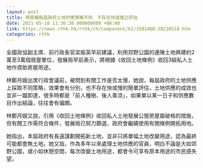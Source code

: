 ```yaml
---
layout: post
title: 特首稱每屆政府土地供應策略不同　不存在快或慢之評估
date: 2021-05-18 11:36:38.000000000 +08:00
link: https://news.rthk.hk/rthk/ch/component/k2/1591468-20210518.htm
categories: rthk
---
```


全國政協副主席、前行政長官梁振英早前建議，利用郊野公園的邊陲土地興建約2萬至3萬個居屋單位，發展局早前表示，將根據《收回土地條例》收回3組私人土地作資助房屋用途。

林鄭月娥出席行政會議前，被問到有關工作是否太慢，她說，每屆政府的土地供應上採取不同策略，效果會有分別，也不存在快或慢的簡單評估，土地供應的成效也並非一蹴即達，很多時都是「前人種樹、後人乘涼」，如果單以某一日子和供應數目作出結論，往往會有偏頗。

林鄭月娥又說，引用《收回土地條例》收回私人土地發展公營房屋屬破格的措施，但有關工作需符合條件，發展局已努力篩選，政府會繼續使用有關條例開拓用地。

她指出，本屆政府有長遠謀劃開拓新土地，並非只將單幅土地改變用途，認為最終可能都會無土地。她又指，作為多年以來處理土地供應的官員，明白不論是大如郊野公園，或小如休憩空間，每次改變土地用途，都會令可享有原本用途的市民感失望。
